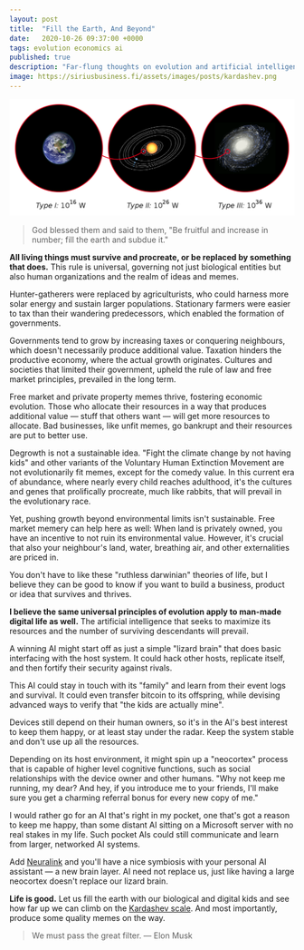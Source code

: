 ```yaml
---
layout: post
title:  "Fill the Earth, And Beyond"
date:   2020-10-26 09:37:00 +0000
tags: evolution economics ai
published: true
description: "Far-flung thoughts on evolution and artificial intelligence."
image: https://siriusbusiness.fi/assets/images/posts/kardashev.png
---
```

![Kardashev scale](/assets/images/posts/kardashev.png)

> God blessed them and said to them, "Be fruitful and increase in number; fill the earth and subdue it."

**All living things must survive and procreate, or be replaced by something that does.** This rule is universal, governing not just biological entities but also human organizations and the realm of ideas and memes.

Hunter-gatherers were replaced by agriculturists, who could harness more solar energy and sustain larger populations. Stationary farmers were easier to tax than their wandering predecessors, which enabled the formation of governments.

Governments tend to grow by increasing taxes or conquering neighbours, which doesn't necessarily produce additional value. Taxation hinders the productive economy, where the actual growth originates. Cultures and societies that limited their government, upheld the rule of law and free market principles, prevailed in the long term.

Free market and private property memes thrive, fostering economic evolution. Those who allocate their resources in a way that produces additional value — stuff that others want — will get more resources to allocate. Bad businesses, like unfit memes, go bankrupt and their resources are put to better use.

Degrowth is not a sustainable idea. "Fight the climate change by not having kids" and other variants of the Voluntary Human Extinction Movement are not evolutionarily fit memes, except for the comedy value. In this current era of abundance, where nearly every child reaches adulthood, it's the cultures and genes that prolifically procreate, much like rabbits, that will prevail in the evolutionary race.

Yet, pushing growth beyond environmental limits isn't sustainable. Free market memery can help here as well: When land is privately owned, you have an incentive to not ruin its environmental value. However, it's crucial that also your neighbour's land, water, breathing air, and other externalities are priced in.

You don't have to like these "ruthless darwinian" theories of life, but I believe they can be good to know if you want to build a business, product or idea that survives and thrives.

**I believe the same universal principles of evolution apply to man-made digital life as well.** The artificial intelligence that seeks to maximize its resources and the number of surviving descendants will prevail.

A winning AI might start off as just a simple "lizard brain" that does basic interfacing with the host system. It could hack other hosts, replicate itself, and then fortify their security against rivals.

This AI could stay in touch with its "family" and learn from their event logs and survival. It could even transfer bitcoin to its offspring, while devising advanced ways to verify that "the kids are actually mine".

Devices still depend on their human owners, so it's in the AI's best interest to keep them happy, or at least stay under the radar. Keep the system stable and don't use up all the resources.

Depending on its host environment, it might spin up a "neocortex" process that is capable of higher level cognitive functions, such as social relationships with the device owner and other humans. "Why not keep me running, my dear? And hey, if you introduce me to your friends, I'll make sure you get a charming referral bonus for every new copy of me."

I would rather go for an AI that's right in my pocket, one that's got a reason to keep me happy, than some distant AI sitting on a Microsoft server with no real stakes in my life. Such pocket AIs could still communicate and learn from larger, networked AI systems.

Add [Neuralink](https://waitbutwhy.com/2017/04/neuralink.html) and you'll have a nice symbiosis with your personal AI assistant — a new brain layer. AI need not replace us, just like having a large neocortex doesn't replace our lizard brain.

**Life is good.** Let us fill the earth with our biological and digital kids and see how far up we can climb on the [Kardashev scale](https://en.wikipedia.org/wiki/Kardashev_scale). And most importantly, produce some quality memes on the way.

> We must pass the great filter. — Elon Musk
